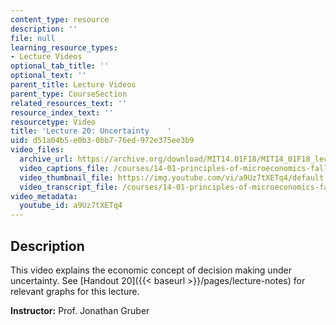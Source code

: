 ```yaml
---
content_type: resource
description: ''
file: null
learning_resource_types:
- Lecture Videos
optional_tab_title: ''
optional_text: ''
parent_title: Lecture Videos
parent_type: CourseSection
related_resources_text: ''
resource_index_text: ''
resourcetype: Video
title: 'Lecture 20: Uncertainty    '
uid: d51a04b5-e0b3-0bb7-76ed-972e375ee3b9
video_files:
  archive_url: https://archive.org/download/MIT14.01F18/MIT14_01F18_lec20_300k.mp4
  video_captions_file: /courses/14-01-principles-of-microeconomics-fall-2018/b08f82628eab59a9854f7a8dfef8c8ca_a9Uz7tXETq4.vtt
  video_thumbnail_file: https://img.youtube.com/vi/a9Uz7tXETq4/default.jpg
  video_transcript_file: /courses/14-01-principles-of-microeconomics-fall-2018/ec6efe706237bc88670d45116f387fd3_a9Uz7tXETq4.pdf
video_metadata:
  youtube_id: a9Uz7tXETq4
---
```


Description
-----------

This video explains the economic concept of decision making under uncertainty. See [Handout 20]({{< baseurl >}}/pages/lecture-notes) for relevant graphs for this lecture. 

**Instructor:** Prof. Jonathan Gruber